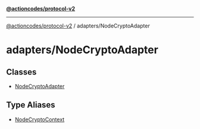 [**@actioncodes/protocol-v2**](../../README.md)

***

[@actioncodes/protocol-v2](../../modules.md) / adapters/NodeCryptoAdapter

# adapters/NodeCryptoAdapter

## Classes

- [NodeCryptoAdapter](classes/NodeCryptoAdapter.md)

## Type Aliases

- [NodeCryptoContext](type-aliases/NodeCryptoContext.md)
